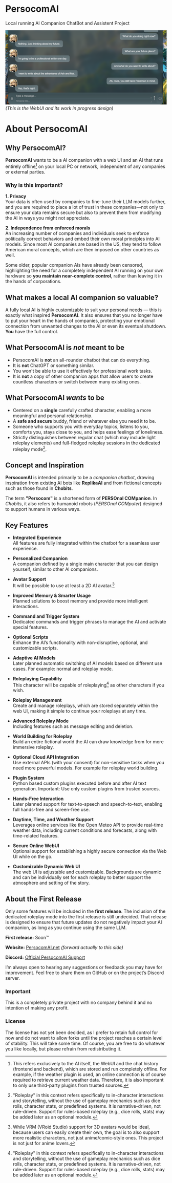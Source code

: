 # PersocomAI
Local running AI Companion ChatBot and Assistent Project

![Placeholder](https://raw.githubusercontent.com/PersocomAI/.github/main/profile/image.webp)
*(This is the WebUI and its work in progress design)*

# About PersocomAI

## Why PersocomAI?

**PersocomAI** wants to be a AI companion with a web UI and an AI that runs entirely offline[^1] on your local PC or network, independent of any companies or external parties.
[^1]: This refers exclusively to the AI itself, the WebUI and the chat history (frontend and backend), which are stored and run completely offline. For example, if the weather plugin is used, an online connection is of course required to retrieve current weather data. Therefore, it is also important to only use third-party plugins from trusted sources.

### Why is this important?

**1. Privacy**  
Your data is often used by companies to fine-tune their LLM models further, and you are required to place a lot of trust in these companies—not only to ensure your data remains secure but also to prevent them from modifying the AI in ways you might not appreciate.

**2. Independence from enforced morals**  
An increasing number of companies and individuals seek to enforce politically correct behaviors and embed their own moral principles into AI models. Since most AI companies are based in the US, they tend to follow American moral concepts, which are then imposed on other countries as well.

Some older, popular companion AIs have already been censored, highlighting the need for a completely independent AI running on your own hardware so **you maintain near-complete control**, rather than leaving it in the hands of corporations.

## What makes a local AI companion so valuable?

A fully local AI is highly customizable to suit your personal needs — this is exactly what inspired **PersocomAI**. It also ensures that you no longer have to put your heart in the hands of companies, protecting your emotional connection from unwanted changes to the AI or even its eventual shutdown. **You** have the full control.

## What PersocomAI is *not* meant to be

* PersocomAI is **not** an all-rounder chatbot that can do everything.  
* It is **not** ChatGPT or something similar.  
* You won't be able to use it effectively for professional work tasks.  
* It is **not** a copy of other companion apps that allow users to create countless characters or switch between many existing ones.

## What PersocomAI *wants* to be

* Centered on a **single** carefully crafted character, enabling a more meaningful and personal relationship.  
* A **safe and secure** buddy, friend or whatever else you need it to be.  
* Someone who supports you with everyday topics, listens to you, comforts you, stays close to you, and helps ease feelings of loneliness.
* Strictly distinguishes between regular chat (which may include light roleplay elements) and full-fledged roleplay sessions in the dedicated roleplay mode[^2].  
[^2]: "Roleplay" in this context refers specifically to in-character interactions and storytelling, without the use of gameplay mechanics such as dice rolls, character stats, or predefined systems. It is narrative-driven, not rule-driven. Support for rules-based roleplay (e.g., dice rolls, stats) may be added later as an optional module.

## Concept and Inspiration

**PersocomAI** is intended primarily to be a *companion chatbot*, drawing inspiration from existing AI bots like **ReplikaAI** and from fictional concepts such as those found in **Chobits**.

The term **"Persocom"** is a shortened form of **PERSOnal COMpanion**. In *Chobits*, it also refers to humanoid robots (*PERSOnal COMputer*) designed to support humans in various ways.

## Key Features

- **Integrated Experience**  
  All features are fully integrated within the chatbot for a seamless user experience.

- **Personalized Companion**  
  A companion defined by a single main character that you can design yourself, similar to other AI companions.

- **Avatar Support**  
  It will be possible to use at least a 2D AI avatar.[^3]  
[^3]: While VRM (VRoid Studio) support for 3D avatars would be ideal, because users can easily create their own, the goal is to also support more realistic characters, not just anime/comic-style ones. This project is not just for anime lovers.

- **Improved Memory & Smarter Usage**  
  Planned solutions to boost memory and provide more intelligent interactions.

- **Command and Trigger System**  
  Dedicated commands and trigger phrases to manage the AI and activate special features.

- **Optional Scripts**  
  Enhance the AI’s functionality with non-disruptive, optional, and customizable scripts.

- **Adaptive AI Models**  
  Later planned automatic switching of AI models based on different use cases. For example: normal and roleplay mode.

- **Roleplaying Capability**  
  This character will be capable of roleplaying[^2] as other characters if you wish.

- **Roleplay Management**  
  Create and manage roleplays, which are stored separately within the web UI, making it simple to continue your roleplays at any time.

- **Advanced Roleplay Mode**  
  Including features such as message editing and deletion.

- **World Building for Roleplay**  
  Build an entire fictional world the AI can draw knowledge from for more immersive roleplay.

- **Optional Cloud API Integration**  
  Use external APIs (with your consent) for non-sensitive tasks when you need more powerful models. For example for roleplay world building.

- **Plugin System**  
  Python based custom plugins executed before and after AI text generation. Important: Use only custom plugins from trusted sources.

- **Hands-Free Interaction**  
  Later planned support for text-to-speech and speech-to-text, enabling full hands-free and screen-free use.

- **Daytime, Time, and Weather Support**  
  Leverages online services like the Open Meteo API to provide real-time weather data, including current conditions and forecasts, along with time-related features.

- **Secure Online WebUI**  
  Optional support for establishing a highly secure connection via the Web UI while on the go. 

- **Customizable Dynamic Web UI**  
  The web UI is adjustable and customizable. Backgrounds are dynamic and can be individually set for each roleplay to better support the atmosphere and setting of the story.

## About the First Release

Only some features will be included in the **first release**. The inclusion of the dedicated roleplay mode into the first release is still undecided. That release is designed to ensure that future updates do not negatively impact your AI companion, as long as you continue using the same LLM.

**First release:** Soon™

**Website:** [PersocomAI.net](https://persocomai.net) *(forward actually to this side)*  

**Discord:** [Official PersocomAI Support](https://discord.gg/65h9Xb2A4T)  

I’m always open to hearing any suggestions or feedback you may have for improvement. Feel free to share them on GitHub or on the project’s Discord server.

### Important

This is a completely private project with no company behind it and no intention of making any profit.

### License

The license has not yet been decided, as I prefer to retain full control for now and do not want to allow forks until the project reaches a certain level of stability. This will take some time. Of course, you are free to do whatever you like locally, but please refrain from redistributing it.
